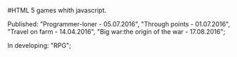 #HTML 5 games whith javascript.

Published: "Programmer-loner - 05.07.2016", "Through points - 01.07.2016", "Travel on farm - 14.04.2016", "Big war:the origin of the war - 17.08.2016";

In developing: "RPG";

